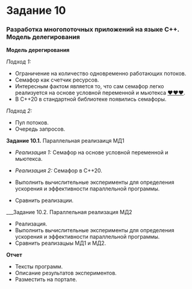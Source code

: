 # Задание 10

### Разработка многопоточных приложений на языке С++. Модель делегирования

__Модель дерегирования__ 

*Подход 1:*
+ Ограничение на количество одновременно работающих потоков. 
+ Семафор как счетчик ресурсов.
+ Интересным фактом является то, что сам семафор легко реализуется на основе условной переменной и мьютекса [♥♥♥](https://ru.wikipedia.org).
+ В С++20 в стандартной библиотеке появились семафоры.

*Подход 2:*
+ Пул потоков.
+ Очередь запросов.

__Задание 10.1.__ Параллельная реализаиця МД1

+ *Реализация 1:* Семафор на основе условной переменной и мьютекса.
+ *Реализация 2:* Семафор в С++20.

+ Выполнить вычислительные эксперименты для определения ускорения и эффективности параллельной программы.
+ Сравнить реализации.

___Задание 10.2. Параллельная реализация МД2
+ Реализация.
+ Выполнить вычислительные эксперименты для определения ускорения и эффективности параллельной программы.
+ Сравнить реализацыы МД1 и МД2.

__Отчет__
+ Тексты программ.
+ Описание результатов экспериментов.
+ Разместить на портале.